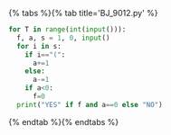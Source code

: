 {% tabs %}{% tab title='BJ_9012.py' %}

```py
for T in range(int(input())):
  f, a, s = 1, 0, input()
  for i in s:
    if i=="(":
      a+=1
    else:
      a-=1
    if a<0:
      f=0
  print("YES" if f and a==0 else "NO")
```

{% endtab %}{% endtabs %}
